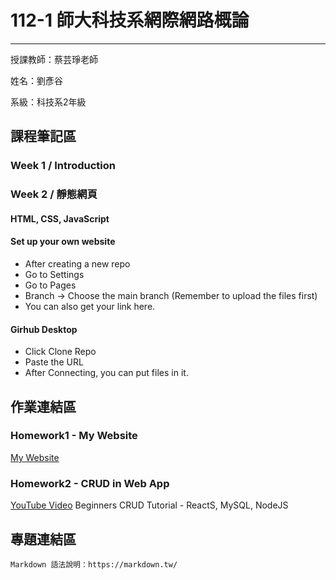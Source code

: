 # 112-1 師大科技系網際網路概論
---
授課教師：蔡芸琤老師

姓名：劉彥谷

系級：科技系2年級

## 課程筆記區
### Week 1 / Introduction
### Week 2 / 靜態網頁
#### HTML, CSS, JavaScript
#### Set up your own website
* After creating a new repo
* Go to Settings 
* Go to Pages
* Branch → Choose the main branch (Remember to upload the files first)
* You can also get your link here.
#### Girhub Desktop
* Click Clone Repo
* Paste the URL
* After Connecting, you can put files in it.
## 作業連結區
### Homework1 - My Website
[My Website](https://knyliu.github.io/myweb/)

### Homework2 - CRUD in Web App
[YouTube Video](https://youtu.be/CdIlyaEeyC8)  Beginners CRUD Tutorial - ReactS, MySQL, NodeJS

## 專題連結區


```
Markdown 語法說明：https://markdown.tw/
```

